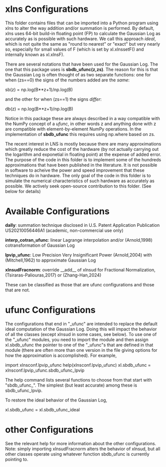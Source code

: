 # xlns Configurations

This folder contains files that can be imported into a Python program using xlns to alter the way addition and/or summation is performed.  By default,  xlns uses 64-bit build-in floating point (FP) to calculate the Gaussian Log as accurately as is possible with such hardware.  We call this approach _ideal_, which is not quite the same as "round to nearest" or "exact" but very nearly so, especially for small values of F (which is set by xl.xlnssetF() and internally known as xl.xlnsF).  

There are several notations that have been used for the Gaussian Log.  The one that this package uses is __sbdb_ufunc(z,zs)__.  The reason for this is that the Gaussian Log is often thought of as two separate functions:  one for when (zs==0) the signs of the numbers added are the _same_:

sb(z) = np.log(B**z+1)/np.log(B)

and the other for when (zs==1) the signs _differ_:

db(z) = np.log(B**z+1)/np.log(B)

Notice in this package these are always described in a way compatible with the NumPy concept of a _ufunc_, in other words z and anything done with z are compatible with element-by-element NumPy operations.  In the implementation of __sbdb_ufunc__ this requires using np.where based on zs.

The recent interest in LNS is mostly because there are many approximations which greatly reduce the cost of the hardware (by not actually carrying out the logarithm and exponetial in floating point) at the expense of added error.  The purpose of the code in this folder is to implement some of the hundreds approximations that have been published in the literature.  It is not possible in software to acheive the power and speed improvement that these techniques do in hardware.  The only goal of the code in this folder is to simulate the numerical characteristics of such hardware as accurately as possible.  We actively seek open-source contribution to this folder. (See below for details)

# Available Configurations

__dally__: summation technique disclosed in U.S. Patent Application Publication US20210056446A1 (academic, non-commercial use only)

__interp_cotran_ufunc__: linear Lagrange interpolation and/or (Arnold,1998) cotransformation of Gaussian Log

__lpvip_ufunc__: Low Precision Very Insignificant Power (Arnold,2004) with (Mitchell,1962) to approximate Gaussian Log 

__xlnsudFracnorm__: override \_\_add\_\_ of xlnsud for Fractional Normalization, (Tsiraras-Paliouras,2017) or (Zhang-Han,2024) 

These can be classified as those that are ufunc configurations and those that are not.

# ufunc Configurations

The configurations that end in "_ufunc" are intended to replace the default ideal computation of the Gaussian Log.  Doing this will impact the behavior of all the classes (except xlnsud in some cases, see below).  To use one of the "_ufunc" modules, you need to import the module and then assign xl.sbdb_ufunc the pointer to one of the "_ufunc"s that are defined in that module (there are often more than one version in the file giving options for how the approximation is accomplished). For example,

import xlnsconf.lpvip_ufunc
help(xlnsconf.lpvip_ufunc)
xl.sbdb_ufunc = xlnsconf.lpvip_ufunc.sbdb_ufunc_lpvip

The help command lists several functions to choose from that start with "sbdb_ufunc_".  The simplest (but least accurate) among these is sbdb_ufunc_lpvip.

To restore the ideal behavior of the Gaussian Log,

xl.sbdb_ufunc = xl.sbdb_ufunc_ideal

# other Configurations

See the relevant help for more information about the other configurations.
Note: simply importing xlnsudFracnorm alters the behavior of xlnsud, but all other classes operate using whatever function sbdb_ufunc is currently pointing to.




